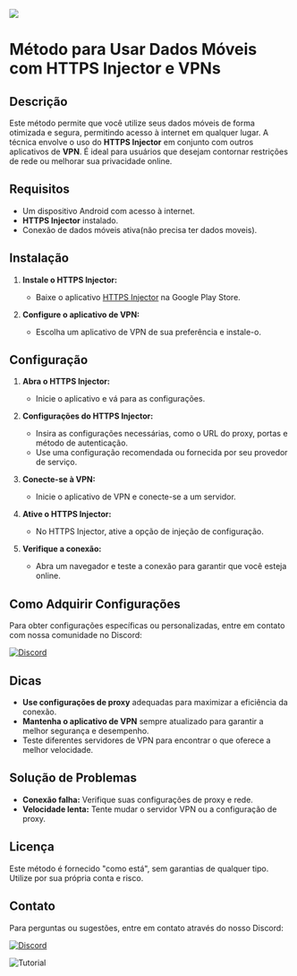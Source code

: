  <a href="#"><img src="https://komarev.com/ghpvc/?username=net&style=for-the-badge&label=Views:&color=ff69b4"/></a>
# Método para Usar Dados Móveis com HTTPS Injector e VPNs

## Descrição

Este método permite que você utilize seus dados móveis de forma otimizada e segura, permitindo acesso à internet em qualquer lugar. A técnica envolve o uso do **HTTPS Injector** em conjunto com outros aplicativos de **VPN**. É ideal para usuários que desejam contornar restrições de rede ou melhorar sua privacidade online.

## Requisitos

- Um dispositivo Android com acesso à internet.
- **HTTPS Injector** instalado.
- Conexão de dados móveis ativa(não precisa ter dados moveis).

## Instalação

1. **Instale o HTTPS Injector:**
   - Baixe o aplicativo [HTTPS Injector](https://play.google.com/store/apps/details?id=stealthvpn.injection) na Google Play Store.

2. **Configure o aplicativo de VPN:**
   - Escolha um aplicativo de VPN de sua preferência e instale-o.

## Configuração

1. **Abra o HTTPS Injector:**
   - Inicie o aplicativo e vá para as configurações.

2. **Configurações do HTTPS Injector:**
   - Insira as configurações necessárias, como o URL do proxy, portas e método de autenticação.
   - Use uma configuração recomendada ou fornecida por seu provedor de serviço.

3. **Conecte-se à VPN:**
   - Inicie o aplicativo de VPN e conecte-se a um servidor.

4. **Ative o HTTPS Injector:**
   - No HTTPS Injector, ative a opção de injeção de configuração.

5. **Verifique a conexão:**
   - Abra um navegador e teste a conexão para garantir que você esteja online.

## Como Adquirir Configurações

Para obter configurações específicas ou personalizadas, entre em contato com nossa comunidade no Discord:

<a href="https://discord.gg/DWKb32QKkJ"><img src="https://img.shields.io/static/v1?logo=discord&label=&message=Discord&color=36393f&style=flat-square" alt="Discord"></a>

## Dicas

- **Use configurações de proxy** adequadas para maximizar a eficiência da conexão.
- **Mantenha o aplicativo de VPN** sempre atualizado para garantir a melhor segurança e desempenho.
- Teste diferentes servidores de VPN para encontrar o que oferece a melhor velocidade.

## Solução de Problemas

- **Conexão falha:** Verifique suas configurações de proxy e rede.
- **Velocidade lenta:** Tente mudar o servidor VPN ou a configuração de proxy.

## Licença

Este método é fornecido "como está", sem garantias de qualquer tipo. Utilize por sua própria conta e risco.

## Contato

Para perguntas ou sugestões, entre em contato através do nosso Discord: 

<a href="https://discord.gg/DWKb32QKkJ"><img src="https://img.shields.io/static/v1?logo=discord&label=&message=Discord&color=36393f&style=flat-square" alt="Discord"></a>

![Tutorial](https://private-user-images.githubusercontent.com/165577429/334186958-7a77ee4e-8d84-4135-b97c-5408b16f780b.gif)



